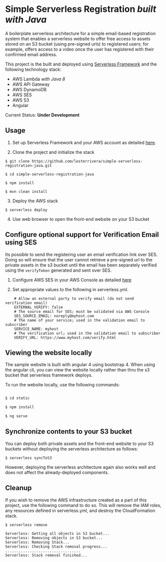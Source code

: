 # Simple Serverless Registration _built with Java_

A boilerplate serverless architecture for a simple email-based registration system that enables a serverless website to 
offer free access to assets stored on an S3 bucket (using pre-signed urls) to registered users; for example, offers 
access to a video once the user has registered with their confirmed email address.

This project is the built and deployed using [Serverless Framework](https://serverless.com) and the following technology stack:
- AWS Lambda _with Java 8_
- AWS API Gateway
- AWS DynamoDB
- AWS SES
- AWS S3
- Angular

Current Status: __Under Development__

## Usage

1. Set up Serverless Framework and your AWS account as detailed [here](https://serverless.com/framework/docs/getting-started/).

2. Clone the project and initialize the stack

```
$ git clone https://github.com/lesterrivera/simple-serverless-registration-java.git

$ cd simple-serverless-registration-java

$ npm install

$ mvn clean install

```

3. Deploy the AWS stack

```
$ serverless deploy
```

4. Use web browser to open the front-end website on your S3 bucket

## Configure optional support for Verification Email using SES
Its possible to send the registering user an email verification link over SES. Doing so will ensure that 
the user cannot retrieve a pre-signed url to the private assets in the s3 bucket until the email
has been separately verified using the `verifyToken` generated and sent over SES.

1. Configure AWS SES in your AWS Console as detailed [here](http://docs.aws.amazon.com/ses/latest/DeveloperGuide/before-you-begin.html) 

2. Set appropriate values to the following  in serverless.yml.

```$yml
    # Allow an external party to verify email (do not send verification email)
    EXTERNAL_VERIFY: false
    # The source email for SES; must be validated via AWS Console
    SES_SOURCE_EMAIL: noreply@myhost.com
    # The name of your service; used in the validation email to subscriber
    SERVICE_NAME: myhost
    # The verification url; used in the validation email to subscriber
    VERIFY_URL: https://www.myhost.com/verify.html
```

## Viewing the website locally
The sample website is built with angular 4 using bootstrap 4. When using the angular cli,
you can view the website locally rather than thru the s3 bucket that serverless framework deploys. 

To run the website locally, use the following commands:
```bash

$ cd static

$ npm install

$ ng serve

```

## Synchronize contents to your S3 bucket
You can deploy both private assets and the front-end website to your S3 buckets without deploying the serverless architecture as follows:

```
$ serverless syncToS3
```

However, deploying the serverless architecture again also works well and does not affect the already-deployed components.

## Cleanup
If you wish to remove the AWS infrastructure created as a part of this project, use the following command to do so. 
This will remove the IAM roles, any resources defined in serverless.yml, and destroy the CloudFormation stack.

```
$ serverless remove

Serverless: Getting all objects in S3 bucket...
Serverless: Removing objects in S3 bucket...
Serverless: Removing Stack...
Serverless: Checking Stack removal progress...
..................................
Serverless: Stack removal finished...
```
